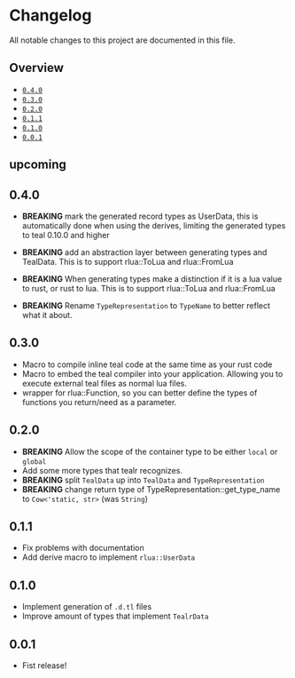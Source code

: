 # Changelog

All notable changes to this project are documented in this file.

## Overview
- [`0.4.0`](#040)
- [`0.3.0`](#030)
- [`0.2.0`](#020)
- [`0.1.1`](#011)
- [`0.1.0`](#010)
- [`0.0.1`](#001)

## upcoming

## 0.4.0
- **BREAKING** mark the generated record types as UserData, this is automatically done when using the derives, limiting the generated types to teal 0.10.0 and higher

- **BREAKING** add an abstraction layer between generating types and TealData. This is to support rlua::ToLua and rlua::FromLua

- **BREAKING** When generating types make a distinction if it is a lua value to rust, or rust to lua. This is to support rlua::ToLua and rlua::FromLua

- **BREAKING** Rename `TypeRepresentation` to `TypeName` to better reflect what it about.
## 0.3.0
- Macro to compile inline teal code at the same time as your rust code
- Macro to embed the teal compiler into your application. Allowing you to execute external teal files as normal lua files.
- wrapper for rlua::Function, so you can better define the types of functions you return/need as a parameter.
## 0.2.0
- **BREAKING** Allow the scope of the container type to be either `local` or `global`
- Add some more types that tealr recognizes.
- **BREAKING** split `TealData` up into `TealData` and `TypeRepresentation`
- **BREAKING** change return type of TypeRepresentation::get_type_name to `Cow<'static, str>` (was `String`)

## 0.1.1
- Fix problems with documentation
- Add derive macro to implement `rlua::UserData`

## 0.1.0
- Implement generation of `.d.tl` files
- Improve amount of types that implement `TealrData`

## 0.0.1
- Fist release!